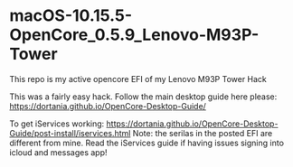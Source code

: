 # macOS-10.15.5-OpenCore_0.5.9_Lenovo-M93P-Tower
This repo is my active opencore EFI of my Lenovo M93P Tower Hack

This was a fairly easy hack. Follow the main desktop guide here please: https://dortania.github.io/OpenCore-Desktop-Guide/

To get iServices working: https://dortania.github.io/OpenCore-Desktop-Guide/post-install/iservices.html
Note: the serilas in the posted EFI are different from mine. Read the iServices guide if having issues signing into icloud and messages app!
